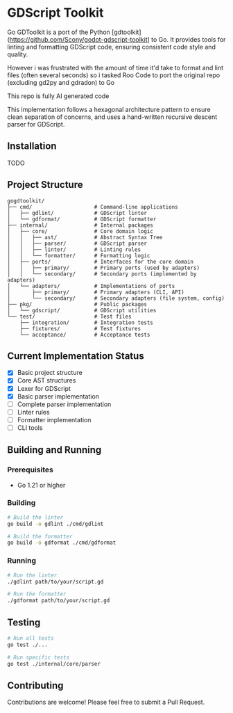 # GDScript Toolkit

Go GDToolkit is a port of the Python [gdtoolkit](https://github.com/Scony/godot-gdscript-toolkit] to Go. It provides tools for linting and formatting GDScript code, ensuring consistent code style and quality.

However i was frustrated with the amount of time it'd take to format and lint files
(often several seconds) so i tasked Roo Code to port the original repo (excluding gd2py and gdradon) to Go

This repo is fully AI generated code


This implementation follows a hexagonal architecture pattern to ensure clean separation of concerns, and uses a hand-written recursive descent parser for GDScript.

## Installation
TODO


## Project Structure

```
gogdtoolkit/
├── cmd/                    # Command-line applications
│   ├── gdlint/             # GDScript linter
│   └── gdformat/           # GDScript formatter
├── internal/               # Internal packages
│   ├── core/               # Core domain logic
│   │   ├── ast/            # Abstract Syntax Tree
│   │   ├── parser/         # GDScript parser
│   │   ├── linter/         # Linting rules
│   │   └── formatter/      # Formatting logic
│   ├── ports/              # Interfaces for the core domain
│   │   ├── primary/        # Primary ports (used by adapters)
│   │   └── secondary/      # Secondary ports (implemented by adapters)
│   └── adapters/           # Implementations of ports
│       ├── primary/        # Primary adapters (CLI, API)
│       └── secondary/      # Secondary adapters (file system, config)
├── pkg/                    # Public packages
│   └── gdscript/           # GDScript utilities
└── test/                   # Test files
    ├── integration/        # Integration tests
    ├── fixtures/           # Test fixtures
    └── acceptance/         # Acceptance tests
```

## Current Implementation Status

- [x] Basic project structure
- [x] Core AST structures
- [x] Lexer for GDScript
- [x] Basic parser implementation
- [ ] Complete parser implementation
- [ ] Linter rules
- [ ] Formatter implementation
- [ ] CLI tools

## Building and Running

### Prerequisites

- Go 1.21 or higher

### Building

```bash
# Build the linter
go build -o gdlint ./cmd/gdlint

# Build the formatter
go build -o gdformat ./cmd/gdformat
```

### Running

```bash
# Run the linter
./gdlint path/to/your/script.gd

# Run the formatter
./gdformat path/to/your/script.gd
```

## Testing

```bash
# Run all tests
go test ./...

# Run specific tests
go test ./internal/core/parser
```

## Contributing

Contributions are welcome! Please feel free to submit a Pull Request.